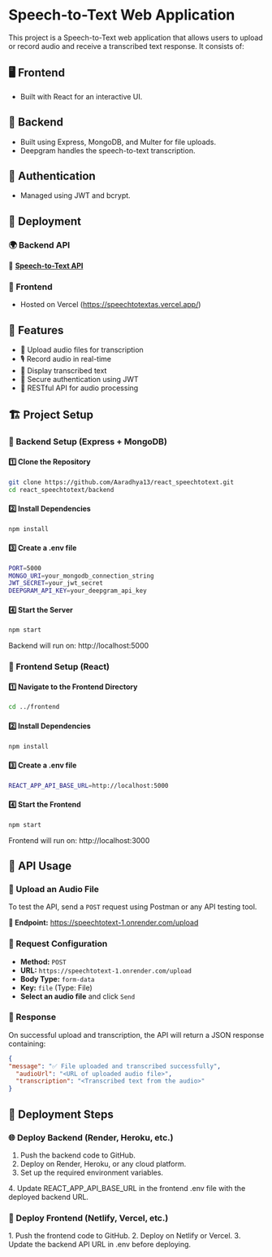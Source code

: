 # Speech-to-Text Web Application  

This project is a Speech-to-Text web application that allows users to upload or record audio and receive a transcribed text response. It consists of:  

## 🖥️ Frontend  
- Built with React for an interactive UI.  

## 🔧 Backend  
- Built using Express, MongoDB, and Multer for file uploads.  
- Deepgram handles the speech-to-text transcription.  

## 🔐 Authentication  
- Managed using JWT and bcrypt.  

## 🚀 Deployment  

### 🌍 Backend API  
🔗 **[Speech-to-Text API](https://speechtotext-1.onrender.com)**  

### 🎨 Frontend  
- Hosted on Vercel (https://speechtotextas.vercel.app/)  

## 📌 Features  
- 🎵 Upload audio files for transcription  
- 🎙️ Record audio in real-time  
- 📝 Display transcribed text  
- 🔐 Secure authentication using JWT  
- 📡 RESTful API for audio processing  

## 🏗️ Project Setup  

### 📂 Backend Setup (Express + MongoDB)  

#### 1️⃣ Clone the Repository  
```bash
git clone https://github.com/Aaradhya13/react_speechtotext.git
cd react_speechtotext/backend
```

#### 2️⃣ Install Dependencies
```bash
npm install
```

#### 3️⃣ Create a .env file
```bash
PORT=5000
MONGO_URI=your_mongodb_connection_string
JWT_SECRET=your_jwt_secret
DEEPGRAM_API_KEY=your_deepgram_api_key
```

#### 4️⃣ Start the Server
```bash
npm start
```

Backend will run on: http://localhost:5000

### 🎨 Frontend Setup (React)
#### 1️⃣ Navigate to the Frontend Directory
```bash
cd ../frontend
```
#### 2️⃣ Install Dependencies
```bash
npm install
```
#### 3️⃣ Create a .env file
```bash
REACT_APP_API_BASE_URL=http://localhost:5000
```
#### 4️⃣ Start the Frontend
```bash
npm start
```
Frontend will run on: http://localhost:3000

## 📌 API Usage  

### 🎤 Upload an Audio File  
To test the API, send a `POST` request using Postman or any API testing tool.  

**🔹 Endpoint:**  https://speechtotext-1.onrender.com/upload

### 🔧 Request Configuration  
- **Method:** `POST`  
- **URL:** `https://speechtotext-1.onrender.com/upload`  
- **Body Type:** `form-data`  
- **Key:** `file` (Type: File)  
- **Select an audio file** and click `Send`


### 📩 Response  
On successful upload and transcription, the API will return a JSON response containing:  

```json
{
"message": "✅ File uploaded and transcribed successfully",
  "audioUrl": "<URL of uploaded audio file>",
  "transcription": "<Transcribed text from the audio>"
}
```

## 🚀 Deployment Steps
### 🌐 Deploy Backend (Render, Heroku, etc.)
1. Push the backend code to GitHub.
2. Deploy on Render, Heroku, or any cloud platform.
 3. Set up the required environment variables.
    
4️. Update REACT_APP_API_BASE_URL in the frontend .env file with the deployed backend URL.

### 🎨 Deploy Frontend (Netlify, Vercel, etc.)
1️. Push the frontend code to GitHub.
2️. Deploy on Netlify or Vercel.
3️. Update the backend API URL in .env before deploying.
